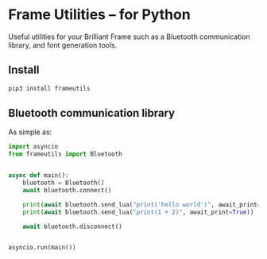 # Frame Utilities – for Python

Useful utilities for your Brilliant Frame such as a Bluetooth communication library, and font generation tools.

## Install

```sh
pip3 install frameutils
```

## Bluetooth communication library

As simple as:

```python
import asyncio
from frameutils import Bluetooth


async def main():
    bluetooth = Bluetooth()
    await bluetooth.connect()

    print(await bluetooth.send_lua("print('hello world')", await_print=True))
    print(await bluetooth.send_lua("print(1 + 2)", await_print=True))

    await bluetooth.disconnect()


asyncio.run(main())

```